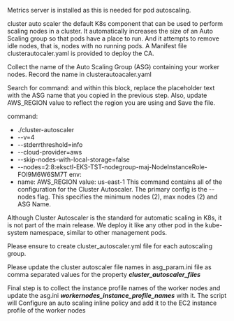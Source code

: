 Metrics server is installed as this is needed for pod autoscaling.

cluster auto scaler the default K8s component that can be used to perform  scaling nodes in a cluster.
It automatically increases the size of an Auto Scaling group so that pods have a place to run. And it attempts to remove idle nodes, that is, nodes with no running pods.
A Manifest file clusterautocaler.yaml is provided to deploy the CA.

Collect the name of the Auto Scaling Group (ASG) containing your worker nodes. Record the name in clusterautoacaler.yaml

Search for command: and within this block, replace the placeholder text <AUTOSCALING GROUP NAME> with the ASG name that you copied in the previous step. Also, update AWS_REGION value to reflect the region you are using and Save the file.

command:
  - ./cluster-autoscaler
  - --v=4
  - --stderrthreshold=info
  - --cloud-provider=aws
  - --skip-nodes-with-local-storage=false
  - --nodes=2:8:eksctl-EKS-TST-nodegroup-maj-NodeInstanceRole-FOI9M6W6SM7T
env:
  - name: AWS_REGION
    value: us-east-1
This command contains all of the configuration for the Cluster Autoscaler. The primary config is the --nodes flag. This specifies the minimum nodes (2), max nodes (2) and ASG Name.

Although Cluster Autoscaler is the standard for automatic scaling in K8s, it is not part of the main release. We deploy it like any other pod in the kube-system namespace, similar to other management pods.

Please ensure to create cluster_autoscaler.yml file for each autoscaling group.

Please update the cluster autoscaler file names in asg_param.ini file as comma separated values for the property ***cluster_autoscaler_files***

Final step is  to collect the instance profile names of the worker nodes and update the asg.ini ***workernodes_instance_profile_names*** with it. The script will Configure an auto scaling inline policy and add it to the EC2 instance profile of the worker nodes
